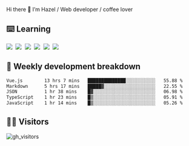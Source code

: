 
Hi there 👋 I’m Hazel / Web developer / coffee lover

## ⌨️ Learning

<samp>
 <a href="https://github.com/vuejs/core"><img src="https://api.iconify.design/logos:vue.svg" /></a>
  <a href="https://github.com/vuejs/core"><img src="https://api.iconify.design/logos:react.svg" /></a>
  <a href="https://github.com/solidjs/solid"><img src="https://api.iconify.design/logos:solidjs.svg" /></a>
  <a href="https://github.com/vitejs/vite"><img src="https://api.iconify.design/logos:vitejs.svg" /></a>
  <a href="https://github.com/microsoft/TypeScript"><img src="https://api.iconify.design/logos:typescript-icon.svg" /></a> 
  <a href="https://github.com/unocss/unocss"><img src="https://api.iconify.design/logos:unocss.svg" /></a>
  

</samp>


## 🦀 Weekly development breakdown

<!--START_SECTION:waka-->

```txt
Vue.js        13 hrs 7 mins   ██████████████░░░░░░░░░░░   55.88 %
Markdown      5 hrs 17 mins   █████▓░░░░░░░░░░░░░░░░░░░   22.55 %
JSON          1 hr 38 mins    █▓░░░░░░░░░░░░░░░░░░░░░░░   06.98 %
TypeScript    1 hr 23 mins    █▒░░░░░░░░░░░░░░░░░░░░░░░   05.91 %
JavaScript    1 hr 14 mins    █▒░░░░░░░░░░░░░░░░░░░░░░░   05.26 %
```

<!--END_SECTION:waka-->
## 👬🏻 Visitors

![gh_visitors](https://profile-counter.glitch.me/Hazel-Lin/count.svg)

